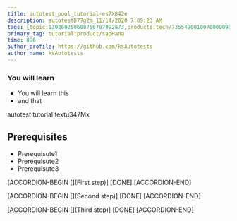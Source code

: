 ```yaml
---
title: autotest_pool_tutorial-es7X842e
description: autotestD77g2m_11/14/2020 7:09:23 AM
tags: [topic:139269250608756787992873,products:tech/73554900100700000996,tutorial:experience/advanced]
primary_tag: tutorial:product/sapHana
time: 896
author_profile: https://github.com/ksAutotests
author_name: ksAutotests
---
```

### You will learn
- You will learn this
- and that

autotest tutorial textu347Mx

## Prerequisites
- Prerequisute1
- Prerequisute2
- Prerequisute3

[ACCORDION-BEGIN [](First step)]
[DONE]
[ACCORDION-END]

[ACCORDION-BEGIN [](Second step)]
[DONE]
[ACCORDION-END]

[ACCORDION-BEGIN [](Third step)]
[DONE]
[ACCORDION-END]

